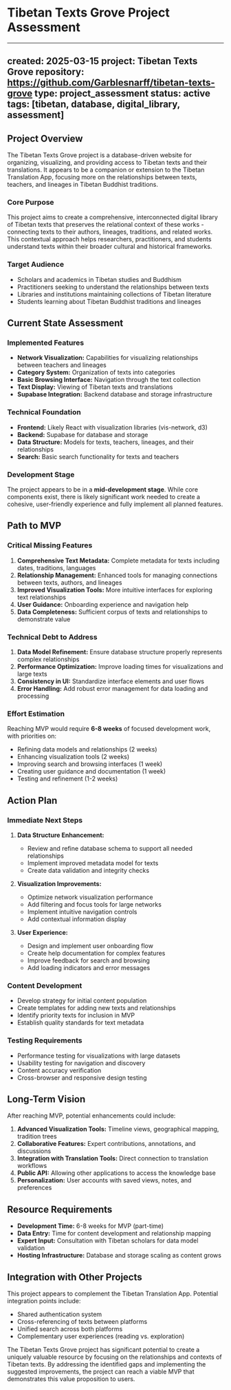 # Tibetan Texts Grove Project Assessment

---
created: 2025-03-15
project: Tibetan Texts Grove
repository: https://github.com/Garblesnarff/tibetan-texts-grove
type: project_assessment
status: active
tags: [tibetan, database, digital_library, assessment]
---

## Project Overview

The Tibetan Texts Grove project is a database-driven website for organizing, visualizing, and providing access to Tibetan texts and their translations. It appears to be a companion or extension to the Tibetan Translation App, focusing more on the relationships between texts, teachers, and lineages in Tibetan Buddhist traditions.

### Core Purpose

This project aims to create a comprehensive, interconnected digital library of Tibetan texts that preserves the relational context of these works - connecting texts to their authors, lineages, traditions, and related works. This contextual approach helps researchers, practitioners, and students understand texts within their broader cultural and historical frameworks.

### Target Audience

- Scholars and academics in Tibetan studies and Buddhism
- Practitioners seeking to understand the relationships between texts
- Libraries and institutions maintaining collections of Tibetan literature
- Students learning about Tibetan Buddhist traditions and lineages

## Current State Assessment

### Implemented Features

- **Network Visualization:** Capabilities for visualizing relationships between teachers and lineages
- **Category System:** Organization of texts into categories
- **Basic Browsing Interface:** Navigation through the text collection
- **Text Display:** Viewing of Tibetan texts and translations
- **Supabase Integration:** Backend database and storage infrastructure

### Technical Foundation

- **Frontend:** Likely React with visualization libraries (vis-network, d3)
- **Backend:** Supabase for database and storage
- **Data Structure:** Models for texts, teachers, lineages, and their relationships
- **Search:** Basic search functionality for texts and teachers

### Development Stage

The project appears to be in a **mid-development stage**. While core components exist, there is likely significant work needed to create a cohesive, user-friendly experience and fully implement all planned features.

## Path to MVP

### Critical Missing Features

1. **Comprehensive Text Metadata:** Complete metadata for texts including dates, traditions, languages
2. **Relationship Management:** Enhanced tools for managing connections between texts, authors, and lineages
3. **Improved Visualization Tools:** More intuitive interfaces for exploring text relationships
4. **User Guidance:** Onboarding experience and navigation help
5. **Data Completeness:** Sufficient corpus of texts and relationships to demonstrate value

### Technical Debt to Address

1. **Data Model Refinement:** Ensure database structure properly represents complex relationships
2. **Performance Optimization:** Improve loading times for visualizations and large texts
3. **Consistency in UI:** Standardize interface elements and user flows
4. **Error Handling:** Add robust error management for data loading and processing

### Effort Estimation

Reaching MVP would require **6-8 weeks** of focused development work, with priorities on:

- Refining data models and relationships (2 weeks)
- Enhancing visualization tools (2 weeks)
- Improving search and browsing interfaces (1 week)
- Creating user guidance and documentation (1 week)
- Testing and refinement (1-2 weeks)

## Action Plan

### Immediate Next Steps

1. **Data Structure Enhancement:**
   - Review and refine database schema to support all needed relationships
   - Implement improved metadata model for texts
   - Create data validation and integrity checks

2. **Visualization Improvements:**
   - Optimize network visualization performance
   - Add filtering and focus tools for large networks
   - Implement intuitive navigation controls
   - Add contextual information display

3. **User Experience:**
   - Design and implement user onboarding flow
   - Create help documentation for complex features
   - Improve feedback for search and browsing
   - Add loading indicators and error messages

### Content Development

- Develop strategy for initial content population
- Create templates for adding new texts and relationships
- Identify priority texts for inclusion in MVP
- Establish quality standards for text metadata

### Testing Requirements

- Performance testing for visualizations with large datasets
- Usability testing for navigation and discovery
- Content accuracy verification
- Cross-browser and responsive design testing

## Long-Term Vision

After reaching MVP, potential enhancements could include:

1. **Advanced Visualization Tools:** Timeline views, geographical mapping, tradition trees
2. **Collaborative Features:** Expert contributions, annotations, and discussions
3. **Integration with Translation Tools:** Direct connection to translation workflows
4. **Public API:** Allowing other applications to access the knowledge base
5. **Personalization:** User accounts with saved views, notes, and preferences

## Resource Requirements

- **Development Time:** 6-8 weeks for MVP (part-time)
- **Data Entry:** Time for content development and relationship mapping
- **Expert Input:** Consultation with Tibetan scholars for data model validation
- **Hosting Infrastructure:** Database and storage scaling as content grows

## Integration with Other Projects

This project appears to complement the Tibetan Translation App. Potential integration points include:

- Shared authentication system
- Cross-referencing of texts between platforms
- Unified search across both platforms
- Complementary user experiences (reading vs. exploration)

The Tibetan Texts Grove project has significant potential to create a uniquely valuable resource by focusing on the relationships and contexts of Tibetan texts. By addressing the identified gaps and implementing the suggested improvements, the project can reach a viable MVP that demonstrates this value proposition to users.
